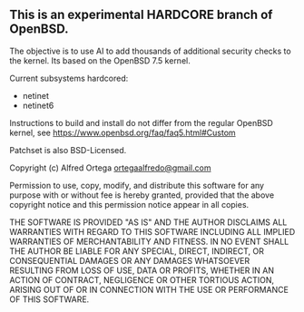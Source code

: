 ## This is an experimental HARDCORE branch of OpenBSD.
The objective is to use AI to add thousands of additional security checks to the kernel. Its based on the OpenBSD 7.5 kernel. 

Current subsystems hardcored:
- netinet
- netinet6

Instructions to build and install do not differ from the regular OpenBSD kernel, see https://www.openbsd.org/faq/faq5.html#Custom

Patchset is also BSD-Licensed.

Copyright (c) Alfred Ortega <ortegaalfredo@gmail.com>

Permission to use, copy, modify, and distribute this software for any
purpose with or without fee is hereby granted, provided that the above
copyright notice and this permission notice appear in all copies.

THE SOFTWARE IS PROVIDED "AS IS" AND THE AUTHOR DISCLAIMS ALL WARRANTIES
WITH REGARD TO THIS SOFTWARE INCLUDING ALL IMPLIED WARRANTIES OF
MERCHANTABILITY AND FITNESS. IN NO EVENT SHALL THE AUTHOR BE LIABLE FOR
ANY SPECIAL, DIRECT, INDIRECT, OR CONSEQUENTIAL DAMAGES OR ANY DAMAGES
WHATSOEVER RESULTING FROM LOSS OF USE, DATA OR PROFITS, WHETHER IN AN
ACTION OF CONTRACT, NEGLIGENCE OR OTHER TORTIOUS ACTION, ARISING OUT OF
OR IN CONNECTION WITH THE USE OR PERFORMANCE OF THIS SOFTWARE.



